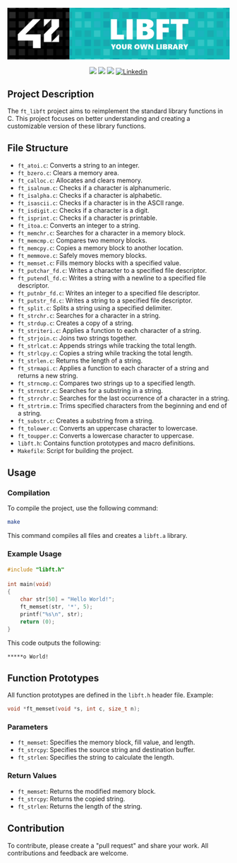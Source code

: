 <p align="center">
  <img src="https://github.com/jotavare/jotavare/blob/main/42/banners/piscine_and_common_core/github_piscine_and_common_core_banner_libft.png">
</p>

<p align="center">
	<img src="https://img.shields.io/badge/status-finished-success?color=%2312bab9&style=flat-square" />
	<img src="https://img.shields.io/badge/evaluated-27%20%2F%2010%20%2F%202024-success?color=%2312bab9&style=flat-square" />
	<img src="https://img.shields.io/badge/score-100%20%2F%20100-success?color=%2312bab9&style=flat-square" />
	<a href='https://www.linkedin.com/in/kerem0zcn' target="_blank"><img alt='Linkedin' src='https://img.shields.io/badge/LinkedIn-100000?style=flat-square&logo=Linkedin&logoColor=white&labelColor=0A66C2&color=0A66C2'/></a>
</p>

## Project Description

The `ft_libft` project aims to reimplement the standard library functions in C. This project focuses on better understanding and creating a customizable version of these library functions.

## File Structure

- `ft_atoi.c`: Converts a string to an integer.
- `ft_bzero.c`: Clears a memory area.
- `ft_calloc.c`: Allocates and clears memory.
- `ft_isalnum.c`: Checks if a character is alphanumeric.
- `ft_isalpha.c`: Checks if a character is alphabetic.
- `ft_isascii.c`: Checks if a character is in the ASCII range.
- `ft_isdigit.c`: Checks if a character is a digit.
- `ft_isprint.c`: Checks if a character is printable.
- `ft_itoa.c`: Converts an integer to a string.
- `ft_memchr.c`: Searches for a character in a memory block.
- `ft_memcmp.c`: Compares two memory blocks.
- `ft_memcpy.c`: Copies a memory block to another location.
- `ft_memmove.c`: Safely moves memory blocks.
- `ft_memset.c`: Fills memory blocks with a specified value.
- `ft_putchar_fd.c`: Writes a character to a specified file descriptor.
- `ft_putendl_fd.c`: Writes a string with a newline to a specified file descriptor.
- `ft_putnbr_fd.c`: Writes an integer to a specified file descriptor.
- `ft_putstr_fd.c`: Writes a string to a specified file descriptor.
- `ft_split.c`: Splits a string using a specified delimiter.
- `ft_strchr.c`: Searches for a character in a string.
- `ft_strdup.c`: Creates a copy of a string.
- `ft_striteri.c`: Applies a function to each character of a string.
- `ft_strjoin.c`: Joins two strings together.
- `ft_strlcat.c`: Appends strings while tracking the total length.
- `ft_strlcpy.c`: Copies a string while tracking the total length.
- `ft_strlen.c`: Returns the length of a string.
- `ft_strmapi.c`: Applies a function to each character of a string and returns a new string.
- `ft_strncmp.c`: Compares two strings up to a specified length.
- `ft_strnstr.c`: Searches for a substring in a string.
- `ft_strrchr.c`: Searches for the last occurrence of a character in a string.
- `ft_strtrim.c`: Trims specified characters from the beginning and end of a string.
- `ft_substr.c`: Creates a substring from a string.
- `ft_tolower.c`: Converts an uppercase character to lowercase.
- `ft_toupper.c`: Converts a lowercase character to uppercase.
- `libft.h`: Contains function prototypes and macro definitions.
- `Makefile`: Script for building the project.

## Usage

### Compilation

To compile the project, use the following command:

```bash
make
```

This command compiles all files and creates a `libft.a` library.

### Example Usage

```c
#include "libft.h"

int main(void)
{
    char str[50] = "Hello World!";
    ft_memset(str, '*', 5);
    printf("%s\n", str);
    return (0);
}
```

This code outputs the following:

```
*****o World!
```

## Function Prototypes

All function prototypes are defined in the `libft.h` header file. Example:

```c
void *ft_memset(void *s, int c, size_t n);
```

### Parameters
- `ft_memset`: Specifies the memory block, fill value, and length.
- `ft_strcpy`: Specifies the source string and destination buffer.
- `ft_strlen`: Specifies the string to calculate the length.

### Return Values
- `ft_memset`: Returns the modified memory block.
- `ft_strcpy`: Returns the copied string.
- `ft_strlen`: Returns the length of the string.

## Contribution

To contribute, please create a "pull request" and share your work. All contributions and feedback are welcome.

